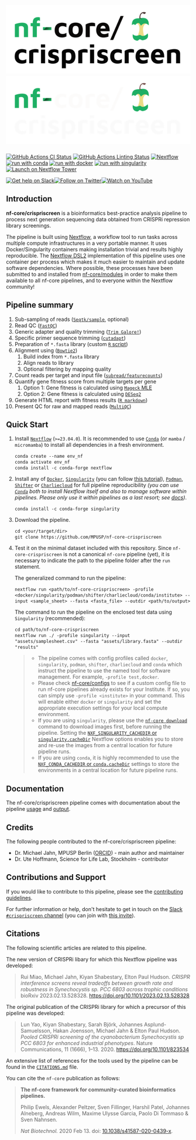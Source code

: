 # ![nf-core/crispriscreen](docs/images/nf-core-crispriscreen_logo_light.png#gh-light-mode-only) ![nf-core/crispriscreen](docs/images/nf-core-crispriscreen_logo_dark.png#gh-dark-mode-only)

[![GitHub Actions CI Status](https://github.com/MPUSP/nf-core-crispriscreen/workflows/nf-core%20CI/badge.svg)](https://github.com/MPUSP/nf-core-crispriscreen/actions?query=workflow%3A%22nf-core+CI%22)
[![GitHub Actions Linting Status](https://github.com/MPUSP/nf-core-crispriscreen/workflows/nf-core%20linting/badge.svg?branch=dev)](https://github.com/MPUSP/nf-core-crispriscreen/actions?query=workflow%3A%22nf-core+linting%22)
[![Nextflow](https://img.shields.io/badge/nextflow%20DSL2-%E2%89%A524.04.2-23aa62.svg)](https://www.nextflow.io/)
[![run with conda](http://img.shields.io/badge/run%20with-conda-3EB049?labelColor=000000&logo=anaconda)](https://docs.conda.io/en/latest/)
[![run with docker](https://img.shields.io/badge/run%20with-docker-0db7ed?labelColor=000000&logo=docker)](https://www.docker.com/)
[![run with singularity](https://img.shields.io/badge/run%20with-singularity-1d355c.svg?labelColor=000000)](https://sylabs.io/docs/)
[![Launch on Nextflow Tower](https://img.shields.io/badge/Launch%20%F0%9F%9A%80-Nextflow%20Tower-%234256e7)](https://tower.nf/launch?pipeline=https://github.com/nf-core/crispriscreen)

[![Get help on Slack](http://img.shields.io/badge/slack-nf--core%20%23crispriscreen-4A154B?labelColor=000000&logo=slack)](https://nfcore.slack.com/channels/crispriscreen)[![Follow on Twitter](http://img.shields.io/badge/twitter-%40nf__core-1DA1F2?labelColor=000000&logo=twitter)](https://twitter.com/nf_core)[![Watch on YouTube](http://img.shields.io/badge/youtube-nf--core-FF0000?labelColor=000000&logo=youtube)](https://www.youtube.com/c/nf-core)

## Introduction

**nf-core/crispriscreen** is a bioinformatics best-practice analysis pipeline to process next generation sequencing data obtained from CRISPRi repression library screenings.

The pipeline is built using [Nextflow](https://www.nextflow.io), a workflow tool to run tasks across multiple compute infrastructures in a very portable manner. It uses Docker/Singularity containers making installation trivial and results highly reproducible. The [Nextflow DSL2](https://www.nextflow.io/docs/latest/dsl2.html) implementation of this pipeline uses one container per process which makes it much easier to maintain and update software dependencies. Where possible, these processes have been submitted to and installed from [nf-core/modules](https://github.com/nf-core/modules) in order to make them available to all nf-core pipelines, and to everyone within the Nextflow community!

## Pipeline summary

1. Sub-sampling of reads ([`Seqtk/sample`](https://github.com/lh3/seqtk), optional)
2. Read QC ([`FastQC`](https://www.bioinformatics.babraham.ac.uk/projects/fastqc/))
3. Generic adapter and quality trimming ([`Trim Galore!`](https://www.bioinformatics.babraham.ac.uk/projects/trim_galore/))
4. Specific primer sequence trimming ([`cutadapt`](https://cutadapt.readthedocs.io/en/stable/index.html))
5. Preparation of `*.fasta` library (custom [`R` script](https://cran.r-project.org/))
6. Alignment using ([`Bowtie2`](http://bowtie-bio.sourceforge.net/bowtie2/index.shtml))
   1. Build index from `*.fasta` library
   2. Align reads to library
   3. Optional filtering by mapping quality
7. Count reads per target and input file ([`subread/featurecounts`](https://nf-co.re/modules/subread_featurecounts))
8. Quantify gene fitness score from multiple targets per gene
   1. Option 1: Gene fitness is calculated using [`Mageck` MLE](https://sourceforge.net/p/mageck/wiki/Home/)
   2. Option 2: Gene fitness is calculated using [`DESeq2`](https://bioconductor.org/packages/release/bioc/html/DESeq2.html)
9. Generate HTML report with fitness results ([`R markdown`](https://nf-co.re/modules/rmarkdownnotebook))
10. Present QC for raw and mapped reads ([`MultiQC`](http://multiqc.info/))

## Quick Start

1. Install [`Nextflow`](https://www.nextflow.io/docs/latest/getstarted.html#installation) (`>=23.04.0`).
   It is recommended to use [`Conda`](https://conda.io/miniconda.html) (or `mamba` / `micromamba`) to install all dependencies in a fresh environment.

   ```console
   conda create --name env_nf
   conda activate env_nf
   conda install -c conda-forge nextflow
   ```

2. Install any of [`Docker`](https://docs.docker.com/engine/installation/), [`Singularity`](https://www.sylabs.io/guides/3.0/user-guide/) (you can follow [this tutorial](https://singularity-tutorial.github.io/01-installation/)), [`Podman`](https://podman.io/), [`Shifter`](https://nersc.gitlab.io/development/shifter/how-to-use/) or [`Charliecloud`](https://hpc.github.io/charliecloud/) for full pipeline reproducibility _(you can use [`Conda`](https://conda.io/miniconda.html) both to install Nextflow itself and also to manage software within pipelines. Please only use it within pipelines as a last resort; see [docs](https://nf-co.re/usage/configuration#basic-configuration-profiles))_.

   ```console
   conda install -c conda-forge singularity
   ```

3. Download the pipeline.

   ```console
   cd <your/target/dir>
   git clone https://github.com/MPUSP/nf-core-crispriscreen
   ```

4. Test it on the minimal dataset included with this repository. Since `nf-core-crispriscreen` is not a canonical `nf-core` pipeline (yet), it is necessary to indicate the path to the pipeline folder after the `run` statement.

   The generalized command to run the pipeline:

   ```console
   nextflow run <path/to/nf-core-crispriscreen> -profile <docker/singularity/podman/shifter/charliecloud/conda/institute> --input <sample_sheet> --fasta <fasta_file> --outdir <path/to/output>
   ```

   The command to run the pipeline on the enclosed test data using `Singularity` (recommended):

   ```console
   cd path/to/nf-core-crispriscreen
   nextflow run ./ -profile singularity --input "assets/samplesheet.csv" --fasta "assets/library.fasta" --outdir "results"
   ```

   > - The pipeline comes with config profiles called `docker`, `singularity`, `podman`, `shifter`, `charliecloud` and `conda` which instruct the pipeline to use the named tool for software management. For example, `-profile test,docker`.
   > - Please check [nf-core/configs](https://github.com/nf-core/configs#documentation) to see if a custom config file to run nf-core pipelines already exists for your Institute. If so, you can simply use `-profile <institute>` in your command. This will enable either `docker` or `singularity` and set the appropriate execution settings for your local compute environment.
   > - If you are using `singularity`, please use the [`nf-core download`](https://nf-co.re/tools/#downloading-pipelines-for-offline-use) command to download images first, before running the pipeline. Setting the [`NXF_SINGULARITY_CACHEDIR` or `singularity.cacheDir`](https://www.nextflow.io/docs/latest/singularity.html?#singularity-docker-hub) Nextflow options enables you to store and re-use the images from a central location for future pipeline runs.
   > - If you are using `conda`, it is highly recommended to use the [`NXF_CONDA_CACHEDIR` or `conda.cacheDir`](https://www.nextflow.io/docs/latest/conda.html) settings to store the environments in a central location for future pipeline runs.

## Documentation

The nf-core/crispriscreen pipeline comes with documentation about the pipeline [usage](https://MPUSP.github.io/nf-core-crispriscreen/usage) and [output](https://MPUSP.github.io/nf-core-crispriscreen/output).

## Credits

The following people contributed to the nf-core/crispriscreen pipeline:

- Dr. Michael Jahn, MPUSP Berlin ([ORCID](https://orcid.org/0000-0002-3913-153X)) - main author and maintainer
- Dr. Ute Hoffmann, Science for Life Lab, Stockholm - contributor

## Contributions and Support

If you would like to contribute to this pipeline, please see the [contributing guidelines](.github/CONTRIBUTING.md).

For further information or help, don't hesitate to get in touch on the [Slack `#crispriscreen` channel](https://nfcore.slack.com/channels/crispriscreen) (you can join with [this invite](https://nf-co.re/join/slack)).

## Citations

The following scientific articles are related to this pipeline.

The new version of CRISPRi libary for which this Nextflow pipeline was developed:

> Rui Miao, Michael Jahn, Kiyan Shabestary, Elton Paul Hudson.
> _CRISPR interference screens reveal tradeoffs between growth rate and robustness in Synechocystis sp. PCC 6803 across trophic conditions_
> bioRxiv 2023.02.13.528328. https://doi.org/10.1101/2023.02.13.528328

The original publication of the CRISPRi library for which a precursor of this pipeline was developed:

> Lun Yao, Kiyan Shabestary, Sarah Björk, Johannes Asplund-Samuelsson, Hakan Joensson, Michael Jahn & Elton Paul Hudson.
> _Pooled CRISPRi screening of the cyanobacterium Synechocystis sp PCC 6803 for enhanced industrial phenotypes_.
> Nature Communications, 11 (1666), 1–13. 2020. https://doi.org/10.1101/823534

An extensive list of references for the tools used by the pipeline can be found in the [`CITATIONS.md`](CITATIONS.md) file.

You can cite the `nf-core` publication as follows:

> **The nf-core framework for community-curated bioinformatics pipelines.**
>
> Philip Ewels, Alexander Peltzer, Sven Fillinger, Harshil Patel, Johannes Alneberg, Andreas Wilm, Maxime Ulysse Garcia, Paolo Di Tommaso & Sven Nahnsen.
>
> _Nat Biotechnol._ 2020 Feb 13. doi: [10.1038/s41587-020-0439-x](https://dx.doi.org/10.1038/s41587-020-0439-x).
